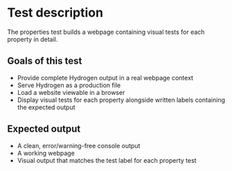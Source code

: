 # Test description

The properties test builds a webpage containing visual tests for each property in detail.

## Goals of this test

- Provide complete Hydrogen output in a real webpage context
- Serve Hydrogen as a production file
- Load a website viewable in a browser
- Display visual tests for each property alongside written labels containing the expected output

## Expected output

- A clean, error/warning-free console output
- A working webpage
- Visual output that matches the test label for each property test
